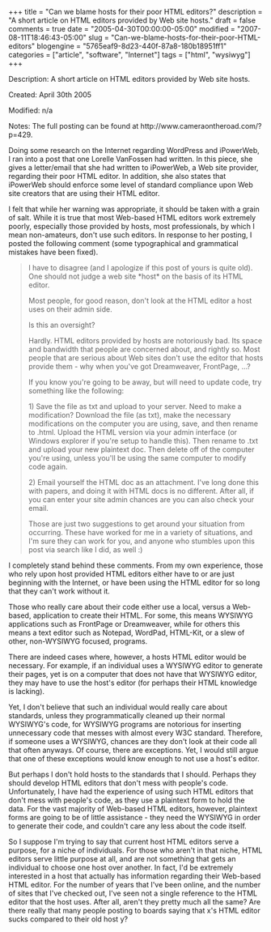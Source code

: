 +++
title = "Can we blame hosts for their poor HTML editors?"
description = "A short article on HTML editors provided by Web site hosts."
draft = false
comments = true
date = "2005-04-30T00:00:00-05:00"
modified = "2007-08-11T18:46:43-05:00"
slug = "Can-we-blame-hosts-for-their-poor-HTML-editors"
blogengine = "5765eaf9-8d23-440f-87a8-180b18951ff1"
categories = ["article", "software", "Internet"]
tags = ["html", "wysiwyg"]
+++

<div class="WPArticleInfo">
<p>
Description: A short article on HTML editors provided by Web site hosts.
</p>
<p>
Created: April 30th 2005
</p>
<p>
Modified: n/a
</p>
<p>
Notes: The full posting can be found at http://www.cameraontheroad.com/?p=429.
</p>
</div>
<!--more-->
<p>
Doing some research on the Internet regarding WordPress and iPowerWeb, I ran into a post that one Lorelle VanFossen had written.  In this piece, she gives a letter/email that she had written to iPowerWeb, a Web site provider, regarding their poor HTML editor.  In addition, she also states that iPowerWeb should enforce some level of standard compliance upon Web site creators that are using their HTML editor.
</p>
<p>
I felt that while her warning was appropriate, it should be taken with a grain of salt.  While it is true that most Web-based HTML editors work extremely poorly, especially those provided by hosts, most professionals, by which I mean non-amateurs, don&#39;t use such editors.  In response to her posting, I posted the following comment (some typographical and grammatical mistakes have been fixed).
</p>
<blockquote>
	<p>
	I have to disagree (and I apologize if this post of yours is quite old).  One should not judge a web site *host* on the basis of its HTML editor.
	</p>
	<p>
	Most people, for good reason, don&#39;t look at the HTML editor a host uses on their admin side.
	</p>
	<p>
	Is this an oversight?
	</p>
	<p>
	Hardly.  HTML editors provided by hosts are notoriously bad.  Its space and bandwidth that people are concerned about, and rightly so.  Most people that are serious about Web sites don&#39;t use the editor that hosts provide them - why when you&#39;ve got Dreamweaver, FrontPage, ...?
	</p>
	<p>
	If you know you&#39;re going to be away, but will need to update code, try something like the following:
	</p>
	<p>
	1) Save the file as txt and upload to your server.  Need to make a modification?  Download the file (as txt), make the necessary modifications on the computer you are using, save, and then rename to .html.  Upload the HTML version via your admin interface (or Windows explorer if you&#39;re setup to handle this).  Then rename to .txt and upload your new plaintext doc.  Then delete off of the computer you&#39;re using, unless you&#39;ll be using the same computer to modify code again.
	</p>
	<p>
	2) Email yourself the HTML doc as an attachment.  I&#39;ve long done this with papers, and doing it with HTML docs is no different.  After all, if you can enter your site admin chances are you can also check your email.
	</p>
	<p>
	Those are just two suggestions to get around your situation from occurring.  These have worked for me in a variety of situations, and I&#39;m sure they can work for you, and anyone who stumbles upon this post via search like I did, as well :)
	</p>
</blockquote>
<p>
I completely stand behind these comments.  From my own experience, those who rely upon host provided HTML editors either have to or are just beginning with the Internet, or have been using the HTML editor for so long that they can&#39;t work without it.
</p>
<!--adsense-->
<p>
Those who really care about their code either use a local, versus a Web-based, application to create their HTML.  For some, this means WYSIWYG applications such as FrontPage or Dreamweaver, while for others this means a text editor such as Notepad, WordPad, HTML-Kit, or a slew of other, non-WYSIWYG focused, programs.
</p>
<p>
There are indeed cases where, however, a hosts HTML editor would be necessary.  For example, if an individual uses a WYSIWYG editor to generate their pages, yet is on a computer that does not have that WYSIWYG editor, they may have to use the host&#39;s editor (for perhaps their HTML knowledge is lacking).
</p>
<p>
Yet, I don&#39;t believe that such an individual would really care about standards, unless they programmatically cleaned up their normal WYSIWYG&#39;s code, for WYSIWYG programs are notorious for inserting unnecessary code that messes with almost every W3C standard.  Therefore, if someone uses a WYSIWYG, chances are they don&#39;t look at their code all that often anyways.  Of course, there are exceptions.  Yet, I would still argue that one of these exceptions would know enough to not use a host&#39;s editor.
</p>
<p>
But perhaps I don&#39;t hold hosts to the standards that I should.  Perhaps they should develop HTML editors that don&#39;t mess with people&#39;s code.  Unfortunately, I have had the experience of using such HTML editors that don&#39;t mess with people&#39;s code, as they use a plaintext form to hold the data.  For the vast majority of Web-based HTML editors, however, plaintext forms are going to be of little assistance - they need the WYSIWYG in order to generate their code, and couldn&#39;t care any less about the code itself.
</p>
<p>
So I suppose I&#39;m trying to say that current host HTML editors serve a purpose, for a niche of individuals.  For those who aren&#39;t in that niche, HTML editors serve little purpose at all, and are not something that gets an individual to choose one host over another.  In fact, I&#39;d be extremely interested in a host that actually has information regarding their Web-based HTML editor.  For the number of years that I&#39;ve been online, and the number of sites that I&#39;ve checked out, I&#39;ve seen not a single reference to the HTML editor that the host uses.  After all, aren&#39;t they pretty much all the same?  Are there really that many people posting to boards saying that x&#39;s HTML editor sucks compared to their old host y?
</p>

